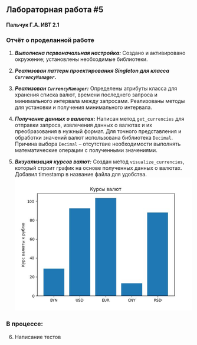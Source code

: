 ## Лабораторная работа #5
#### Пальчук Г.А. ИВТ 2.1

### Отчёт о проделанной работе

1. ***Выполнена первоначальная настройка:*** Создано и активировано окружение; установлены необходимые библиотеки.


2. ***Реализован паттерн проектирования Singleton для класса ```CurrencyManager```.***


3. ***Реализован ```CurrencyManager```:*** Определены атрибуты класса для хранения списка валют, времени последнего запроса и минимального интервала между запросами.
Реализованы методы для установки и получения минимального интервала.


4. ***Получение данных о валютах:*** Написан метод ```get_currencies``` для отправки запроса, извлечения данных о валютах и их преобразования в нужный формат. Для точного представления и обработки значений валют использована библиотека ```Decimal```. Причина выбора ```Decimal``` – отсутствие необходимости выполнять математические операции с полученными значениями.


5. ***Визуализация курсов валют:*** Создан метод ```visualize_currencies```, который строит график на основе полученных данных о валютах. Добавил timestamp в название файла для удобства.
![](code/graphs/graph_2024-09-26_23-44-18.jpg)


### В процессе:
6. Написание тестов
